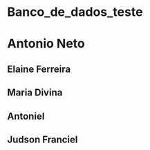 # Banco_de_dados_teste

# Antonio Neto
## Elaine Ferreira
## Maria Divina
## Antoniel
## Judson Franciel

